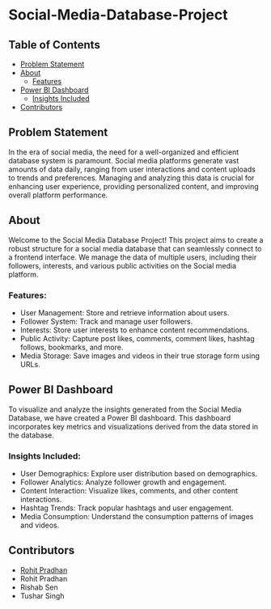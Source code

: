 # Social-Media-Database-Project


## Table of Contents
- [Problem Statement](#problem-statement)
- [About](#about)
  - [Features](#features)
- [Power BI Dashboard](#power-bi-dashboard)
  - [Insights Included](#insights-included)
- [Contributors](#contributors)

## Problem Statement

In the era of social media, the need for a well-organized and efficient database system is paramount. Social media platforms generate vast amounts of data daily, ranging from user interactions and content uploads to trends and preferences. Managing and analyzing this data is crucial for enhancing user experience, providing personalized content, and improving overall platform performance.

## About

Welcome to the Social Media Database Project! This project aims to create a robust structure for a social media database that can seamlessly connect to a frontend interface. We manage the data of multiple users, including their followers, interests, and various public activities on the Social media platform.

### Features:

- User Management: Store and retrieve information about users.
- Follower System: Track and manage user followers.
- Interests: Store user interests to enhance content recommendations.
- Public Activity: Capture post likes, comments, comment likes, hashtag follows, bookmarks, and more.
- Media Storage: Save images and videos in their true storage form using URLs.

## Power BI Dashboard

To visualize and analyze the insights generated from the Social Media Database, we have created a Power BI dashboard. This dashboard incorporates key metrics and visualizations derived from the data stored in the database.

### Insights Included:

- User Demographics: Explore user distribution based on demographics.
- Follower Analytics: Analyze follower growth and engagement.
- Content Interaction: Visualize likes, comments, and other content interactions.
- Hashtag Trends: Track popular hashtags and user engagement.
- Media Consumption: Understand the consumption patterns of images and videos.

## Contributors
- <a href="https://github.com/Rohit734"> Rohit Pradhan</a>
- Rohit Pradhan 
- Rishab Sen
- Tushar Singh
